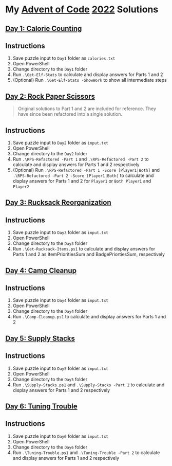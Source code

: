 # My [Advent of Code](https://adventofcode.com/) [2022](https://adventofcode.com/2022) Solutions
## [Day 1: Calorie Counting](https://adventofcode.com/2022/day/1) 
## Instructions
1. Save puzzle input to `Day1` folder as `calories.txt`
1. Open PowerShell
1. Change directory to the `Day1` folder
1. Run `.\Get-Elf-Stats` to calculate and display answers for Parts 1 and 2
1. (Optional) Run  `.\Get-Elf-Stats -ShowWork` to show all intermediate steps
## [Day 2: Rock Paper Scissors](https://adventofcode.com/2022/day/2) 
> Original solutions to Part 1 and 2 are included for reference. They have since been refactored into a single solution.
## Instructions
1. Save puzzle input to `Day2` folder as `input.txt`
1. Open PowerShell
1. Change directory to the `Day2` folder
1. Run `.\RPS-Refactored -Part 1` and `.\RPS-Refactored -Part 2` to calculate and display answers for Parts 1 and 2 respectively
1. (Optional) Run `.\RPS-Refactored -Part 1 -Score [Player1|Both]` and `.\RPS-Refactored -Part 2 -Score [Player1|Both]` to calculate and display answers for Parts 1 and 2 for `Player1` or `Both Player1` and `Player2` 
## [Day 3: Rucksack Reorganization](https://adventofcode.com/2022/day/3) 
## Instructions
1. Save puzzle input to `Day3` folder as `input.txt`
1. Open PowerShell
1. Change directory to the `Day3` folder
1. Run `.\Get-Rucksack-Items.ps1` to calculate and display answers for Parts 1 and 2 as ItemPrioritiesSum and BadgePriortiesSum, respectively
## [Day 4: Camp Cleanup](https://adventofcode.com/2022/day/4) 
## Instructions
1. Save puzzle input to `Day4` folder as `input.txt`
1. Open PowerShell
1. Change directory to the `Day4` folder
1. Run `.\Camp-Cleanup.ps1` to calculate and display answers for Parts 1 and 2
## [Day 5: Supply Stacks](https://adventofcode.com/2022/day/5) 
## Instructions
1. Save puzzle input to `Day5` folder as `input.txt`
1. Open PowerShell
1. Change directory to the `Day5` folder
1. Run `.\Supply-Stacks.ps1` and `.\Supply-Stacks -Part 2` to calculate and display answers for Parts 1 and 2 respectively
## [Day 6: Tuning Trouble](https://adventofcode.com/2022/day/6) 
## Instructions
1. Save puzzle input to `Day6` folder as `input.txt`
1. Open PowerShell
1. Change directory to the `Day6` folder
1. Run `.\Tuning-Trouble.ps1` and `.\Tuning-Trouble -Part 2` to calculate and display answers for Parts 1 and 2 respectively
